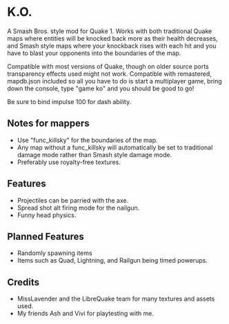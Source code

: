 # K.O.
A Smash Bros. style mod for Quake 1. Works with both traditional Quake maps where entities will be knocked back more as their health decreases, and Smash style maps where your knockback rises with each hit and you have to blast your opponents into the boundaries of the map.

Compatible with most versions of Quake, though on older source ports transparency effects used might not work. Compatible with remastered, mapdb.json included so all you have to do is start a multiplayer game, bring down the console, type "game ko" and you should be good to go!

Be sure to bind impulse 100 for dash ability.

Notes for mappers
-
- Use "func_killsky" for the boundaries of the map. 
- Any map without a func_killsky will automatically be set to traditional damage mode rather than Smash style damage mode.
- Preferably use royalty-free textures.

Features
-
- Projectiles can be parried with the axe.
- Spread shot alt firing mode for the nailgun.
- Funny head physics.

Planned Features
-
- Randomly spawning items
- Items such as Quad, Lightning, and Railgun being timed powerups.

Credits
-
- MissLavender and the LibreQuake team for many textures and assets used.
- My friends Ash and Vivi for playtesting with me.
